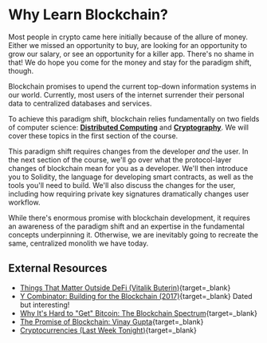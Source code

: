 # Why Learn Blockchain?

Most people in crypto came here initially because of the allure of money. Either we missed an opportunity to buy, are looking for an opportunity to grow our salary, or see an opportunity for a killer app. There's no shame in that! We do hope you come for the money and stay for the paradigm shift, though.


Blockchain promises to upend the current top-down information systems in our world. Currently, most users of the internet surrender their personal data to centralized databases and services.

To achieve this paradigm shift, blockchain relies fundamentally on two fields of computer science: [**Distributed Computing**](https://en.wikipedia.org/wiki/Distributed_computing) and [**Cryptography**](https://en.wikipedia.org/wiki/Cryptography). We will cover these topics in the first section of the course.

This paradigm shift requires changes from the developer _and_ the user. In the next section of the course, we'll go over what the protocol-layer changes of blockchain mean for you as a developer. We'll then introduce you to Solidity, the language for developing smart contracts, as well as the tools you'll need to build. We'll also discuss the changes for the user, including how requiring private key signatures dramatically changes user workflow.

While there's enormous promise with blockchain development, it requires an awareness of the paradigm shift and an expertise in the fundamental concepts underpinning it. Otherwise, we are inevitably going to recreate the same, centralized monolith we have today.

## External Resources

- [Things That Matter Outside DeFi (Vitalik Buterin)](https://www.youtube.com/watch?v=oLsb7clrXMQ){target=\_blank}
- [Y Combinator: Building for the Blockchain (2017)](https://blog.ycombinator.com/building-for-the-blockchain/){target=\_blank} Dated but interesting!
- [Why It's Hard to "Get" Bitcoin: The Blockchain Spectrum](https://unchained-capital.com/blog/blockchain-spectrum/){target=\_blank}
- [The Promise of Blockchain: Vinay Gupta](https://vimeo.com/161183966){target=\_blank}
- [Cryptocurrencies (Last Week Tonight)](https://www.youtube.com/watch?v=g6iDZspbRMg){target=\_blank}

